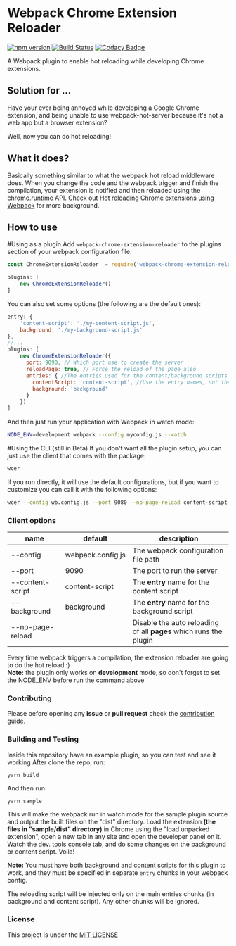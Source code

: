 # Webpack Chrome Extension Reloader
[![npm version](https://badge.fury.io/js/webpack-chrome-extension-reloader.svg)](https://badge.fury.io/js/webpack-chrome-extension-reloader)
[![Build Status](https://travis-ci.org/rubenspgcavalcante/webpack-chrome-extension-reloader.svg?branch=master)](https://travis-ci.org/rubenspgcavalcante/webpack-chrome-extension-reloader)
[![Codacy Badge](https://api.codacy.com/project/badge/Grade/b93aa8303bfb44a2a621cac57639ca26)](https://www.codacy.com/app/rubenspgcavalcante/webpack-chrome-extension-reloader?utm_source=github.com&amp;utm_medium=referral&amp;utm_content=rubenspgcavalcante/webpack-chrome-extension-reloader&amp;utm_campaign=Badge_Grade)

A Webpack plugin to enable hot reloading while developing Chrome extensions.

## Solution for ...
Have your ever being annoyed while developing a Google Chrome extension, and being unable to use
webpack-hot-server because it's not a web app but a browser extension?

Well, now you can do hot reloading!

## What it does?
Basically something similar to what the webpack hot reload middleware does. When you change the code and the webpack
trigger and finish the compilation, your extension is notified and then reloaded using the chrome.runtime API.  Check out
[Hot reloading Chrome extensions using Webpack](https://medium.com/front-end-hacking/hot-reloading-extensions-using-webpack-cdfa0e4d5a08) for more background.

## How to use
#Using as a plugin
Add `webpack-chrome-extension-reloader` to the plugins section of your webpack configuration file.
```js
const ChromeExtensionReloader  = require('webpack-chrome-extension-reloader');

plugins: [
    new ChromeExtensionReloader()
]
```

You can also set some options (the following are the default ones):
```js
entry: {
    'content-script': './my-content-script.js',
    background: './my-background-script.js'
},
//...
plugins: [
    new ChromeExtensionReloader({
      port: 9090, // Which port use to create the server
      reloadPage: true, // Force the reload of the page also
      entries: { //The entries used for the content/background scripts
        contentScript: 'content-script', //Use the entry names, not the file name or the path
        background: 'background'
      }
    })
]
```

And then just run your application with Webpack in watch mode:
```bash
NODE_ENV=development webpack --config myconfig.js --watch
```

#Using the CLI (still in Beta)
If you don't want all the plugin setup, you can just use the client that comes with the package:
```bash
wcer
```
If you run directly, it will use the  default configurations, but if you want to customize
you can call it with the following options:
```bash
wcer --config wb.config.js --port 9080 --no-page-reload content-script my-content.js background bg.js 
```
### Client options

|        name        |    default        |                               description                         |
|--------------------|-------------------|-------------------------------------------------------------------|
| --config           | webpack.config.js | The webpack configuration file path                               |
| --port             | 9090              | The port to run the server                                        |
| --content-script   | content-script    | The **entry** name for the content script                         |
| --background       | background        | The **entry** name for the background script                      |
| --no-page-reload   |                   | Disable the auto reloading of all **pages** which runs the plugin |

Every time webpack triggers a compilation, the extension reloader are going to do the hot reload :)  
**Note:** the plugin only works on **development** mode, so don't forget to set the NODE_ENV before run the command above

### Contributing
Please before opening any **issue** or **pull request** check the [contribution guide](/.github/CONTRIBUTING.MD).

### Building and Testing
Inside this repository have an example plugin, so you can test and see it working
After clone the repo, run:  
```
yarn build
```

 And then run:  
 ```
 yarn sample
 ```
 
 This will make the webpack run in watch mode for the sample plugin source and output the built files on the "dist"
 directory.
 Load the extension **(the files in "sample/dist" directory)** in Chrome using the "load unpacked extension", open a 
 new tab in any site and open the developer panel on it. Watch the dev. tools console tab, and do some changes on 
 the background or content script. Voila!

**Note:**
You must have both background and content scripts for this plugin to work, and they must be specified in separate `entry` chunks
in your webpack config.

The reloading script will be injected only on the main entries chunks (in background and content script). Any other
chunks will be ignored.

### License
This project is under the [MIT LICENSE](http://opensource.org/licenses/MIT)
